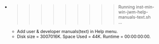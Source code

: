 * >>>>>>>>> Running inst-min-win-jwm-help-manuals-text.sh ...
  * Add user & developer manuals(text) in Help menu.
  * Disk size = 3007016K. Space Used = 44K. Runtime = 00:00:00:00.
